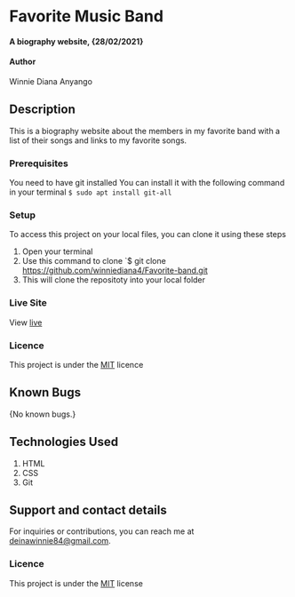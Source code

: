 # Favorite Music Band
#### A biography website, {28/02/2021}
#### Author
Winnie Diana Anyango
## Description
This is a biography website about the members in my favorite band with a list of their songs and links to my favorite songs.
### Prerequisites
You need to have git installed
You can install it with the following command in your terminal
`$ sudo apt install git-all`
### Setup
To access this project on your local files, you can clone it using these steps
1. Open your terminal
1. Use this command to clone `$ git clone https://github.com/winniediana4/Favorite-band.git
1. This will clone the repositoty into your local folder
### Live Site
View [live](https://winniediana4.github.io/Favorite-band/)
### Licence
This project is under the  [MIT](LICENSE) licence
## Known Bugs
{No known bugs.}
## Technologies Used
1. HTML
1. CSS
1. Git
## Support and contact details
For inquiries or contributions, you can reach me at deinawinnie84@gmail.com.
### Licence
This project is under the  [MIT](LICENSE) license